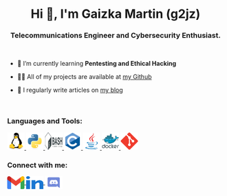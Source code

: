 <h1 align="center">Hi 👋, I'm Gaizka Martin (g2jz)</h1>
<h3 align="center">Telecommunications Engineer and Cybersecurity Enthusiast.</h3>
<br>

- 🌱 I’m currently learning **Pentesting and Ethical Hacking**

- 👨‍💻 All of my projects are available at [my Github](https://github.com/g2jz)

- 📝 I regularly write articles on [my blog](https://g2jz.github.io/)

<!---
- 📄 Know about my experiences [g2jzResume](g2jzResume) 
-->

<br>
<h3 align="left">Languages and Tools:</h3>
<p align="left"> 
    <a href="https://www.linux.org/" target="_blank" rel="noreferrer"> 
        <img src="./Images/linux.svg" alt="linux" width="40" height="40"/> 
    </a> 
    <a href="https://www.python.org" target="_blank" rel="noreferrer"> 
        <img src="./Images/python.svg" alt="python" width="40" height="40"/> 
    </a> 
    <a href="https://www.gnu.org/software/bash/" target="_blank" rel="noreferrer"> 
        <img src="./Images/bash.svg" alt="bash" width="40" height="40"/> 
    </a> 
    <a href="https://www.cprogramming.com/" target="_blank" rel="noreferrer"> 
        <img src="./Images/c.svg" alt="c" width="40" height="40"/> 
    </a> 
    <a href="https://www.java.com" target="_blank" rel="noreferrer"> 
        <img src="./Images/java.svg" alt="java" width="40" height="40"/> 
    </a> 
    <a href="https://www.docker.com/" target="_blank" rel="noreferrer"> 
        <img src="./Images/docker.svg" alt="docker" width="40" height="40"/> 
    </a> 
    <a href="https://git-scm.com/" target="_blank" rel="noreferrer"> 
        <img src="./Images/git.svg" alt="git" width="40" height="40"/> 
    </a> 
</p>

<h3 align="left">Connect with me:</h3>
<p align="left">
    <a href="mailto:gmartinmendiola@gmail.com" target="blank">
        <img align="center" src="./Images/gmail.svg" alt="gaizka-martin" height="30" width="40" />
    </a>
    <a href="https://linkedin.com/in/gaizka-martin" target="blank">
        <img align="center" src="./Images/linkedin.svg" alt="gaizka-martin" height="30" width="40" />
    </a>
    <a href="https://discordapp.com/users/688160476450127877" target="blank">
        <img align="center" src="./Images/discord.svg" alt="7928" height="30" width="40" />
    </a>
</p>